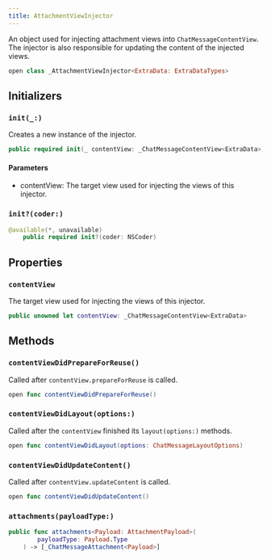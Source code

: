 ```yaml
---
title: AttachmentViewInjector
---
```


An object used for injecting attachment views into `ChatMessageContentView`. The injector is also
responsible for updating the content of the injected views.

``` swift
open class _AttachmentViewInjector<ExtraData: ExtraDataTypes> 
```

> 

## Initializers

### `init(_:)`

Creates a new instance of the injector.

``` swift
public required init(_ contentView: _ChatMessageContentView<ExtraData>) 
```

#### Parameters

  - contentView: The target view used for injecting the views of this injector.

### `init?(coder:)`

``` swift
@available(*, unavailable)
    public required init?(coder: NSCoder) 
```

## Properties

### `contentView`

The target view used for injecting the views of this injector.

``` swift
public unowned let contentView: _ChatMessageContentView<ExtraData>
```

## Methods

### `contentViewDidPrepareForReuse()`

Called after `contentView.prepareForReuse` is called.

``` swift
open func contentViewDidPrepareForReuse() 
```

### `contentViewDidLayout(options:)`

Called after the `contentView` finished its `layout(options:​)` methods.

``` swift
open func contentViewDidLayout(options: ChatMessageLayoutOptions) 
```

### `contentViewDidUpdateContent()`

Called after `contentView.updateContent` is called.

``` swift
open func contentViewDidUpdateContent() 
```

### `attachments(payloadType:)`

``` swift
public func attachments<Payload: AttachmentPayload>(
        payloadType: Payload.Type
    ) -> [_ChatMessageAttachment<Payload>] 
```

